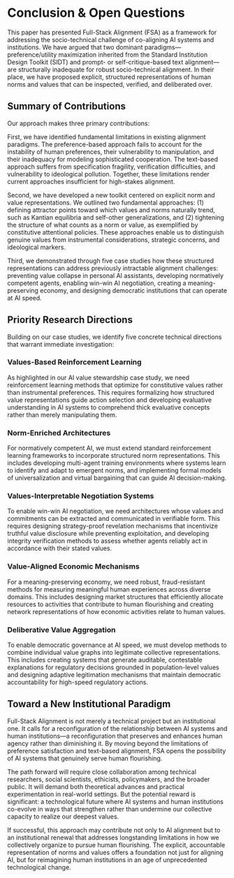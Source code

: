 # Conclusion & Open Questions

This paper has presented Full-Stack Alignment (FSA) as a framework for addressing the socio-technical challenge of co-aligning AI systems and institutions. We have argued that two dominant paradigms—preference/utility maximization inherited from the Standard Institution Design Toolkit (SIDT) and prompt- or self-critique-based text alignment—are structurally inadequate for robust socio-technical alignment. In their place, we have proposed explicit, structured representations of human norms and values that can be inspected, verified, and deliberated over.

## Summary of Contributions

Our approach makes three primary contributions:

First, we have identified fundamental limitations in existing alignment paradigms. The preference-based approach fails to account for the instability of human preferences, their vulnerability to manipulation, and their inadequacy for modeling sophisticated cooperation. The text-based approach suffers from specification fragility, verification difficulties, and vulnerability to ideological pollution. Together, these limitations render current approaches insufficient for high-stakes alignment.

Second, we have developed a new toolkit centered on explicit norm and value representations. We outlined two fundamental approaches: (1) defining attractor points toward which values and norms naturally trend, such as Kantian equilibria and self-other generalizations, and (2) tightening the structure of what counts as a norm or value, as exemplified by constitutive attentional policies. These approaches enable us to distinguish genuine values from instrumental considerations, strategic concerns, and ideological markers.

Third, we demonstrated through five case studies how these structured representations can address previously intractable alignment challenges: preventing value collapse in personal AI assistants, developing normatively competent agents, enabling win-win AI negotiation, creating a meaning-preserving economy, and designing democratic institutions that can operate at AI speed.

## Priority Research Directions

Building on our case studies, we identify five concrete technical directions that warrant immediate investigation:

### Values-Based Reinforcement Learning

As highlighted in our AI value stewardship case study, we need reinforcement learning methods that optimize for constitutive values rather than instrumental preferences. This requires formalizing how structured value representations guide action selection and developing evaluative understanding in AI systems to comprehend thick evaluative concepts rather than merely manipulating them.

### Norm-Enriched Architectures

For normatively competent AI, we must extend standard reinforcement learning frameworks to incorporate structured norm representations. This includes developing multi-agent training environments where systems learn to identify and adapt to emergent norms, and implementing formal models of universalization and virtual bargaining that can guide AI decision-making.

### Values-Interpretable Negotiation Systems

To enable win-win AI negotiation, we need architectures whose values and commitments can be extracted and communicated in verifiable form. This requires designing strategy-proof revelation mechanisms that incentivize truthful value disclosure while preventing exploitation, and developing integrity verification methods to assess whether agents reliably act in accordance with their stated values.

### Value-Aligned Economic Mechanisms

For a meaning-preserving economy, we need robust, fraud-resistant methods for measuring meaningful human experiences across diverse domains. This includes designing market structures that efficiently allocate resources to activities that contribute to human flourishing and creating network representations of how economic activities relate to human values.

### Deliberative Value Aggregation

To enable democratic governance at AI speed, we must develop methods to combine individual value graphs into legitimate collective representations. This includes creating systems that generate auditable, contestable explanations for regulatory decisions grounded in population-level values and designing adaptive legitimation mechanisms that maintain democratic accountability for high-speed regulatory actions.

## Toward a New Institutional Paradigm

Full-Stack Alignment is not merely a technical project but an institutional one. It calls for a reconfiguration of the relationship between AI systems and human institutions—a reconfiguration that preserves and enhances human agency rather than diminishing it. By moving beyond the limitations of preference satisfaction and text-based alignment, FSA opens the possibility of AI systems that genuinely serve human flourishing.

The path forward will require close collaboration among technical researchers, social scientists, ethicists, policymakers, and the broader public. It will demand both theoretical advances and practical experimentation in real-world settings. But the potential reward is significant: a technological future where AI systems and human institutions co-evolve in ways that strengthen rather than undermine our collective capacity to realize our deepest values.

If successful, this approach may contribute not only to AI alignment but to an institutional renewal that addresses longstanding limitations in how we collectively organize to pursue human flourishing. The explicit, accountable representation of norms and values offers a foundation not just for aligning AI, but for reimagining human institutions in an age of unprecedented technological change.

